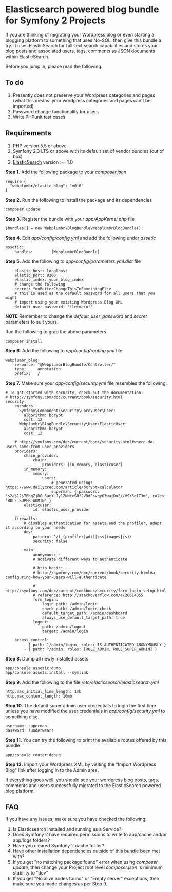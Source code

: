 # Elasticsearch powered blog bundle for Symfony 2 Projects

If you are thinking of migrating your Wordpress blog or even starting a blogging platform to something that
uses No-SQL, then give this bundle a try. It uses ElasticSearch for full-text search capabilities and stores your
blog posts and associated users, tags, comments as JSON documents within ElasticSearch.

Before you jump in, please read the following:

## To do
1. Presently does not preserve your Wordpress categories and pages (what this means: your wordpress categories and pages can't be imported)
2. Password change functionality for users
3. Write PHPunit test cases

## Requirements
1. PHP version 5.5 or above
2. Symfony 2.3 LTS or above with its default set of vendor bundles (out of box)
3. [ElasticSearch](https://www.elastic.co/downloads/elasticsearch) version >= 1.0

**Step 1.** Add the following package to your _composer.json_

```
require {
  "webplumbr/elastic-blog": "v0.6"
}
```

**Step 2.** Run the following to install the package and its dependencies

```
composer update
```

**Step 3.** Register the bundle with your _app/AppKernel.php_ file

```
$bundles[] = new Webplumbr\BlogBundle\WebplumbrBlogBundle();
```

**Step 4.** Edit _app/config/config.yml_ and add the following under _assetic_

```
assetic:
    bundles:        [WebplumbrBlogBundle]
```

**Step 5.** Add the following to _app/config/parameters.yml.dist_ file

```
    elastic_host: localhost
    elastic_port: 9200
    elastic_index: your_blog_index
    # change the following
    secret: YouBetterChangeThisToSomethingElse
    # this is used as the default password for all users that you might
    # import using your existing Wordpress Blog XML
    default_user_password: '!letmein!'
```

**NOTE** Remember to change the _default_user_password_ and _secret_ parameters to suit yours.

Run the following to grab the above parameters

```
composer install
```

**Step 6.** Add the following to _app/config/routing.yml_ file

```
webplumbr_blog:
    resource: "@WebplumbrBlogBundle/Controller/"
    type:     annotation
    prefix:   /
```

**Step 7.** Make sure your _app/config/security.yml_ file resembles the following:

```
# To get started with security, check out the documentation:
# http://symfony.com/doc/current/book/security.html
security:
    encoders:
      Symfony\Component\Security\Core\User\User:
        algorithm: bcrypt
        cost: 12
      Webplumbr\BlogBundle\Security\User\ElasticUser:
        algorithm: bcrypt
        cost: 12

    # http://symfony.com/doc/current/book/security.html#where-do-users-come-from-user-providers
    providers:
        chain_provider:
            chain:
                providers: [in_memory, elasticuser]
        in_memory:
            memory:
                users:
                    # generated using: https://www.dailycred.com/article/bcrypt-calculator
                    superman: { password: '$2a$12$7BhgZjRGuSueYLJy1ZNNieSHf2VDdFsvqyG3wajDu2//VSX5gIT3m', roles: 'ROLE_SUPER_ADMIN' }
        elasticuser:
            id: elastic_user_provider

    firewalls:
        # disables authentication for assets and the profiler, adapt it according to your needs
        dev:
            pattern: ^/(_(profiler|wdt)|css|images|js)/
            security: false

        main:
            anonymous: ~
            # activate different ways to authenticate

            # http_basic: ~
            # http://symfony.com/doc/current/book/security.html#a-configuring-how-your-users-will-authenticate

            # http://symfony.com/doc/current/cookbook/security/form_login_setup.html
            # reference: http://stackoverflow.com/a/26614055
            form_login:
                login_path: /admin/login
                check_path: /admin/login-check
                default_target_path: /admin/dashboard
                always_use_default_target_path: true
            logout:
                path: /admin/logout
                target: /admin/login

    access_control:
        - { path: ^/admin/login, roles: IS_AUTHENTICATED_ANONYMOUSLY }
        - { path: ^/admin, roles: [ROLE_ADMIN, ROLE_SUPER_ADMIN] }
```

**Step 8.** Dump all newly installed assets
```
app/console assetic:dump
app/console assets:install --symlink
```

**Step 9.** Add the following to the file _/etc/elasticsearch/elasticsearch.yml_

```
http.max_initial_line_length: 1mb
http.max_content_length: 10mb
```

**Step 10.** The default super admin user credentials to login the first time unless you have modified the user credentials in
_app/config/security.yml_ to something else.

```
username: superman
password: !underwear!
```

**Step 11.** You can try the following to print the available routes offered by this bundle

```
app/console router:debug
```

**Step 12.** Import your Wordpress XML by visiting the "Import Wordpress Blog" link after logging in to the Admin area.

If everything goes well, you should see your wordpress blog posts, tags, comments and users successfully migrated to the ElasticSearch powered blog platform.

## FAQ
If you have any issues, make sure you have checked the following:

1. Is Elasticsearch installed and running as a Service?
2. Does Symfony 2 have required permissions to write to app/cache and/or app/logs folders?
3. Have you cleared Symfony 2 cache folder?
4. Have other installation dependencies outside of this bundle been met with?
5. If you get "no matching package found" error when using _composer_ _update_, then change your Project root level _composer.json_ 's minimum stability to "dev"
6. If you get "No alive nodes found" or "Empty server" exceptions, then make sure you made changes as per Step 9.
